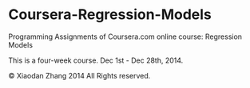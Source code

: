 Coursera-Regression-Models
==========================

Programming Assignments of Coursera.com online course: Regression Models  

This is a four-week course. Dec 1st - Dec 28th, 2014.

© Xiaodan Zhang 2014 All Rights reserved.
